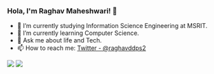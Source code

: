 ### Hola, I'm Raghav Maheshwari! 👋

- 🔭 I’m currently studying Information Science Engineering at MSRIT.
- 🌱 I’m currently learning Computer Science.
- 💬 Ask me about life and Tech.
- 📫 How to reach me: [Twitter - @raghavddps2](https://twitter.com/raghavddps2)


<img src="https://github-readme-stats.vercel.app/api?username=raghavddps2&&show_icons=true&title_color=ffffff&icon_color=bb2acf&text_color=daf7dc&bg_color=191919">
<img src="https://github-readme-stats.vercel.app/api/top-langs/?username=raghavddps2&theme=radical">
